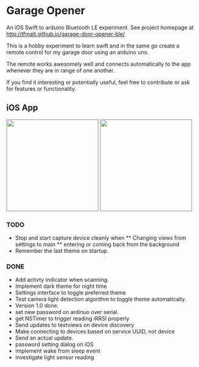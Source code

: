 
# Garage Opener

An iOS Swift to arduino Bluetooth LE experiment.
See project homepage at http://tfmalt.github.io/garage-door-opener-ble/

This is a hobby experiment to learn swift and in the same go create a 
remote control for my garage door using an arduino uno.

The remote works awesomely well and connects automatically to the app whenever
they are in range of one another. 

If you find it interesting or potentially useful, feel free to contribute or 
ask for features or functionality.
## iOS App
<img style="border: 1px solid #aaa" width="240px" src="http://tfmalt.github.io/garage-door-opener-ble/images/ios_scanning.jpg">
<img style="border: 1px solid #aaa" width="240px" src="http://tfmalt.github.io/garage-door-opener-ble/images/ios_settings.jpg">

### TODO
* Stop and start capture device cleanly when
** Changing views from settings to main
** entering or coming back from the background
* Remember the last theme on startup.

### DONE
* Add activty indicator when scanning.
* Implement dark theme for night time
* Settings interface to toggle preferred theme
* Test camera light detection algorithm to toggle theme automatically.
* Version 1.0 done.
* set new password on ardinuo over serial.
* get NSTimer to trigger reading iRRSI properly
* Send updates to textviews on device discovery
* Make connecting to devices based on service UUID, not device
* Send an actual update.
* password setting dialog on iOS 
* implement wake from sleep event
* investigate light sensor reading
